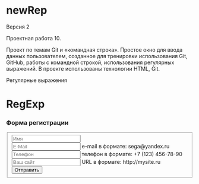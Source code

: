# newRep
Версия 2

Проектная работа 10.

Проект по темам Git и «командная строка». 
Простое окно для ввода данных пользователем, созданное для тренировки использования Git, GitHub, работы с командной строкой, использования регулярных выражений.
В проекте использованы технологии HTML, Git.

<p>Регулярные выражения</p>
<h1>RegExp</h1>
<h3>Форма регистрации</h3>
<fieldset>
    <div>
        <input placeholder="Имя">
    </div>
    <div>
        <input placeholder="E-Mail">
        <span>e-mail в формате: sega@yandex.ru</span>
    </div>
    <div>
        <input placeholder="Телефон">
        <span>телефон в формате: +7 (123) 456-78-90</span>
    </div>
    <div>
        <input placeholder="Ваш сайт">
        <span>URL в формате: http://mysite.ru</span>
    </div>
    <button>Отправить</button>
</fieldset>